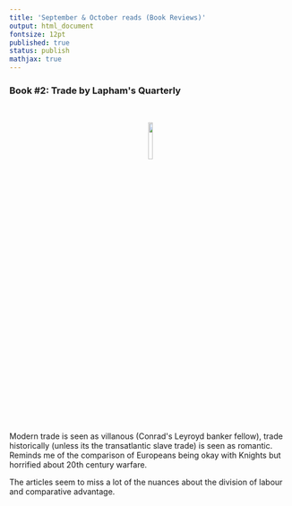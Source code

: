 ```yaml
---
title: 'September & October reads (Book Reviews)'
output: html_document
fontsize: 12pt
published: true
status: publish
mathjax: true
---
```


### Book #2: Trade by Lapham's Quarterly

<br>
<p align="center"><img src="/figures/.jpg" width="13%"></p>
<br>

Modern trade is seen as villanous (Conrad's Leyroyd banker fellow), trade historically (unless its the transatlantic slave trade) is seen as romantic. Reminds me of the comparison of Europeans being okay with Knights but horrified about 20th century warfare.

The articles seem to miss a lot of the nuances about the division of labour and comparative advantage.

<br>


